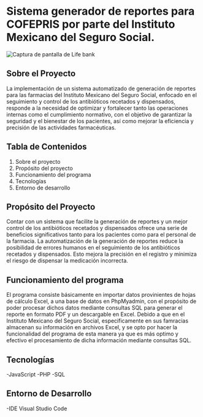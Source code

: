 # Sistema generador de reportes para COFEPRIS por parte del Instituto Mexicano del Seguro Social.

![Captura de pantalla de Life bank](https://www.unotv.com/uploads/2022/07/imss1-095627.jpg)

## Sobre el Proyecto
La implementación de un sistema automatizado de generación de reportes para las farmacias del Instituto Mexicano del Seguro Social, enfocado en el seguimiento y control de los antibióticos recetados y dispensados, responde a la necesidad de optimizar y fortalecer tanto las operaciones internas como el cumplimiento normativo, con el objetivo de garantizar la seguridad y el bienestar de los pacientes, así como mejorar la eficiencia y precisión de las actividades farmacéuticas. 

## Tabla de Contenidos

1. Sobre el proyecto
2. Propósito del proyecto
3. Funcionamiento del programa 
4. Tecnologías
5. Entorno de desarrollo

## Propósito del Proyecto
Contar con un sistema que facilite la generación de reportes y un mejor control de los antibióticos recetados y dispensados ofrece una serie de beneficios significativos tanto para los pacientes como para el personal de la farmacia. La automatización de la generación de reportes reduce la posibilidad de errores humanos en el seguimiento de los antibióticos recetados y dispensados. Esto mejora la precisión en el registro y minimiza el riesgo de dispensar la medicación incorrecta.

## Funcionamiento del programa 
El programa consiste básicamente en importar datos provinientes de hojas de cálculo Excel, a una base de datos en PhpMyadmin, con el propósito de poder procesar dichos datos mediante consultas SQL para generar el reporte en formato PDF y un descargable en Excel. 
Debido a que en el Instituto Mexicano del Seguro Social, especificamente en sus famracias almacenan su información en archivos Excel, y se opto por hacer la funcionalidad del programa de esta manera ya que es más optimo y efectivo el procesamiento de dicha información mediante consultas SQL.

## Tecnologías
-JavaScript
-PHP 
-SQL

## Entorno de Desarrollo
-IDE Visual Studio Code 



